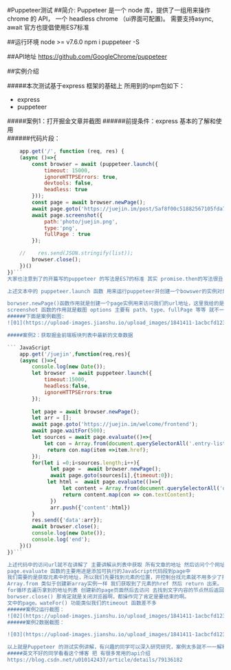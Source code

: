 #Puppeteer测试
##简介:
Puppeteer 是一个 node 库，提供了一组用来操作 chrome 的 API， 一个 headless chrome （ui界面可配置)。
需要支持async, await 
官方也提倡使用ES7标准

##运行环境
 node >= v7.6.0
 npm i puppeteer -S
 
##API地址
https://github.com/GoogleChrome/puppeteer

##实例介绍

#####本次测试基于express 框架的基础上 所用到的npm包如下：
* express
* puppeteer

#####案例1：打开掘金文章并截图
######前提条件：express 基本的了解和使用   
######代码片段：
```javascript
    app.get('/', function (req, res) {
    (async ()=>{
        const browser = await (puppeteer.launch({
            timeout: 15000,
            ignoreHTTPSErrors: true,
            devtools: false,
            headless: true
        }));
        const page = await browser.newPage();
        await page.goto('https://juejin.im/post/5af8f00c51882567105fda7b');
        await page.screenshot({
            path:'photo/juejin.png',
            type:'png',
            fullPage : true
        });

    //    res.send(JSON.stringify(list));
        browser.close();
    })()
})``` 
大家也注意到了的开篇写的puppeteer 的写法是ES7的标准 其实 promise.then的写法很丑 所以说想研究的朋友还是用ES7的好  

上述文本中的 puppeteer.launch 函数 用来运行puppeteer并创建一个bowswer的实例对象，可传options （具体参数参照官网api）    

borwser.newPage()函数作用就是创建一个page实例用来访问我们的url地址，这里我给的是掘金的一篇文章 page.goto(url) 函数的作用就是访问当前的url地址  
screenshot 函数的作用就是截图 options 主要有 path、type、fullPage 等等 就不一一介绍了。很轻松的就完成了截图的操作，是不是觉得很简单。headless chrome 与其他几个不同 它的逻辑操作是用户，而PhantomJS 、webdriver都是从程序角度出发的，所以说前端用起来会更顺手。
######下面是案例截图:
![01](https://upload-images.jianshu.io/upload_images/1841411-1acbcfd123d26fb4.png?imageMogr2/auto-orient/strip%7CimageView2/2/w/660)

#####案例2：获取掘金前端板块列表中最新的文章数据

``` JavaScript
    app.get('/juejin',function(req,res){
    (async ()=>{
        console.log(new Date());
        let browser  = await puppeteer.launch({
            timeout:15000,
            headless:false,
            ignoreHTTPSErrors:true
        });
    
        let page = await browser.newPage();
        let arr = [];
        await page.goto('https://juejin.im/welcome/frontend');
        await page.waitFor(500);
        let sources = await page.evaluate(()=>{
            let con = Array.from(document.querySelectorAll('.entry-list > li a.title'));
             return con.map(item =>item.href);
        });
        for(let i =0;i<sources.length;i++){
              let page =  await browser.newPage();
              await page.goto(sources[i],{timeout:0});
             let html =  await page.evaluate(()=>{
                  let content = Array.from(document.querySelectorAll('div.article-area'));
                  return content.map(con => con.textContent);
              })             
              arr.push({'content':html})
        }
        res.send({'data':arr});
        await browser.close();
        console.log(new Date());
        console.log('end');        
    })()
})```

上述代码中的访问url就不在讲解了 主要讲解从列表中获取 所有文章的地址 然后访问个个网址提取文章的内容。   
page.evaluate 函数的主要用途是添加可执行的JavaScript代码段到page中
我们需要的是获取元素中的地址，所以我们先要找到元素的位置，开控制台找元素就不用多少了把，page.evaluate 函数中 documentSelectorAll 就是来找携带地址的a 元素    
Array.from 类似于创建新array实例一样 我们获取到了元素的href 然后 return 出来。  
for循环去遍历拿到的地址列表 创建新的page页面然后去访问 去找到文字内容的节点然后返回出来 在这里我定义了一个数据 用来接收每个页面文章的内容，for循环完成后 通过res.send函数 返回给前端页面，这样就可以在前端看到我获取到的数据了。  
borwser.close() 那肯定就是关闭浏览器啊，都操作完了肯定是要结束的啊。  
文中的page。wateFor() 功能类似我们的timeout 函数差不多     
######案例2运行截图：
![02](https://upload-images.jianshu.io/upload_images/1841411-1acbcfd123d26fb4.png?imageMogr2/auto-orient/strip%7CimageView2/2/w/660)    
######案例2数据截图：

![03](https://upload-images.jianshu.io/upload_images/1841411-1acbcfd123d26fb4.png?imageMogr2/auto-orient/strip%7CimageView2/2/w/660)    

以上就是Puppeteer 的测试实例讲解，有兴趣的同学可以深入研究研究，案例太多就不一一解释了。
#####英文不好的同学看看这个博客 把 有很多常用的api介绍
https://blog.csdn.net/u010142437/article/details/79136182
